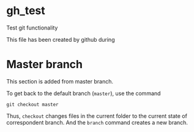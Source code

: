 # gh_test
Test git functionality

This file has been created by github during 

# Master branch
This section is added from master branch.

To get back to the default branch (``master``), use the command

    git checkout master

Thus, ``checkout`` changes files in the current folder to the current state of correspondent branch. And the ``branch`` command creates a new branch.



